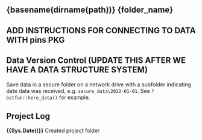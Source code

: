 ## {basename(dirname(path))} {folder_name}

## ADD INSTRUCTIONS FOR CONNECTING TO DATA WITH pins PKG

## Data Version Control (UPDATE THIS AFTER WE HAVE A DATA STRUCTURE SYSTEM)
Save data in a secure folder on a network drive with a subfolder indicating date data was received, e.g. `secure_data\2022-01-01`. See `?bstfun::here_data()` for example.

## Project Log
**{{Sys.Date()}}**
Created project folder
